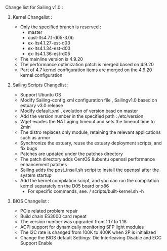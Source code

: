 Change list for Sailing v1.0 :

1. Kernel Changelist :
    - Only the specified branch is reserved :
      - master
      - cust-lts4.7.1-d05-3.0b
      - ex-lts4.1.27-est-d03
      - ex-lts4.1.34-est-d03
      - ex-lts4.1.36-est-d05 
     - The mainline version is 4.9.20
     - The performance optimization patch is merged based on 4.9.20
     - Part of 4.7 kernel configuration items are merged on the 4.9.20 kernel configuration

2. Sailing Scripts Changelist :
    - Support Ubuntu OS
    - Modify Sailing-config.xml configuration file , Sailingv1.0 based on estuary v3.0 release
    - Modify default.xml , evolution of version basd on master
    - Add the version number in the specified path : /etc/version
    - Wget evades the NAT aging timeout and sets the timeout time to 2min
    - The distro replaces only module, retaining the relevant applications such as armor
    - Synchronize the estuary, reuse the estuary deployment scripts, and fix bugs
    - Patches are updated under the patches directory
    - The patch directory adds CentOS &ubuntu openssl performance enhancement patches
    - Sailing adds the post_insall.sh script to install the openssl after the system startup
    - Add the kernel compilation script, and you can run the compilation kernel separately on the D05 board or x86
      - For specific commands, see. / scripts/built-kernel.sh -h

3. BIOS Changelist :
    - PCIe related problem repair
    - Build chain ES3000 card repeat
    - The version number was upgraded from 1.17 to 1.18
    - ACPI support for dynamically monitoring SFP light modules
    - The I2C rate is changed from 100K to 400K when 2P is initialized
    - Change the BIOS default Settings:  Die Interleaving Disable and ECC Support Enable

